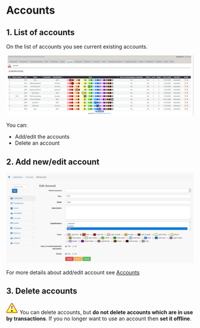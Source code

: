 # Accounts

## 1. List of accounts

On the list of accounts you see current existing accounts.

![List of accounts](../../.gitbook/assets/en_admin_accounts.png)

You can:

* Add/edit the accounts
* Delete an account

## 2. Add new/edit account

![Creation of new account](../../.gitbook/assets/en_accounts_edit.png)

For more details about add/edit account see [Accounts](../the-user-side/accounts.md)

## 3. Delete accounts

![Important](../../.gitbook/assets/en_important.png)
You can delete accounts, but **do not delete accounts which are in use by transactions**. If you no longer want to use an account then **set it offline**.
